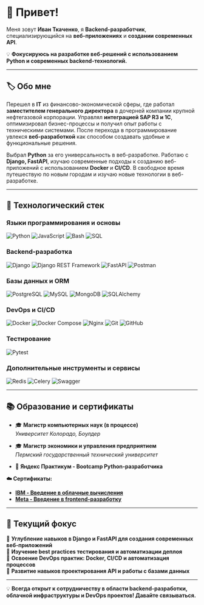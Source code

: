 # 🚀 Привет!
Меня зовут **Иван Ткаченко**, я **Backend-разработчик**, специализирующийся на **веб-приложениях** и **создании современных API**.

💡 **Фокусируюсь на разработке веб-решений с использованием Python и современных backend-технологий.**

---

## 🏷️ Обо мне
Перешел в **IT** из финансово-экономической сферы, где работал **заместителем генерального директора** в дочерней компании крупной нефтегазовой корпорации. Управлял **интеграцией SAP R3 и 1С**, оптимизировал бизнес-процессы и получил опыт работы с техническими системами. После перехода в программирование увлекся **веб-разработкой** как способом создавать удобные и функциональные решения.

Выбрал **Python** за его универсальность в веб-разработке. Работаю с **Django, FastAPI**, изучаю современные подходы к созданию веб-приложений с использованием **Docker** и **CI/CD**. В свободное время путешествую по новым городам и изучаю новые технологии в веб-разработке.

---

## 🚀 Технологический стек

### Языки программирования и основы
![Python](https://img.shields.io/badge/Python-3776AB?style=flat&logo=python&logoColor=white)
![JavaScript](https://img.shields.io/badge/JavaScript-F7DF1E?style=flat&logo=javascript&logoColor=black)
![Bash](https://img.shields.io/badge/Bash-4EAA25?style=flat&logo=gnubash&logoColor=white)
![SQL](https://img.shields.io/badge/SQL-4479A1?style=flat&logo=amazon-dynamodb&logoColor=white)

### Backend-разработка
![Django](https://img.shields.io/badge/Django-092E20?style=flat&logo=django&logoColor=white)
![Django REST Framework](https://img.shields.io/badge/DRF-Django%20REST%20Framework-red)
![FastAPI](https://img.shields.io/badge/FastAPI-009688?style=flat&logo=fastapi&logoColor=white)
![Postman](https://img.shields.io/badge/Postman-FF6C37?style=flat&logo=postman&logoColor=white)

### Базы данных и ORM
![PostgreSQL](https://img.shields.io/badge/PostgreSQL-316192?style=flat&logo=postgresql&logoColor=white)
![MySQL](https://img.shields.io/badge/MySQL-4479A1?style=flat&logo=mysql&logoColor=white)
![MongoDB](https://img.shields.io/badge/MongoDB-47A248?style=flat&logo=mongodb&logoColor=white)
![SQLAlchemy](https://img.shields.io/badge/SQLAlchemy-DE5043?style=flat&logo=sqlalchemy&logoColor=white)

### DevOps и CI/CD
![Docker](https://img.shields.io/badge/Docker-2496ED?style=flat&logo=docker&logoColor=white)
![Docker Compose](https://img.shields.io/badge/Docker%20Compose-2496ED?style=flat&logo=docker&logoColor=white)
![Nginx](https://img.shields.io/badge/Nginx-009639?style=flat&logo=nginx&logoColor=white)
![Git](https://img.shields.io/badge/Git-F05032?style=flat&logo=git&logoColor=white)
![GitHub](https://img.shields.io/badge/GitHub-181717?style=flat&logo=github&logoColor=white)

### Тестирование
![Pytest](https://img.shields.io/badge/Pytest-0A9EDC?style=flat&logo=python&logoColor=white)

### Дополнительные инструменты и сервисы
![Redis](https://img.shields.io/badge/Redis-DC382D?style=flat&logo=redis&logoColor=white)
![Celery](https://img.shields.io/badge/Celery-4B0082?style=flat&logo=celery&logoColor=white)
![Swagger](https://img.shields.io/badge/Swagger-85EA2D?style=flat&logo=swagger&logoColor=white)

---


## 📚 **Образование и сертификаты**

- 🎓 **Магистр компьютерных наук (в процессе)**  
  *Университет Колорадо, Боулдер*  

- 🎓 **Магистр экономики и управления предприятием**  
  *Пермский государственный технический университет*  

- 📜 **Яндекс Практикум - Bootcamp Python-разработчика**

**☁️ Сертификаты:**

- [**IBM - Введение в облачные вычисления**](https://courses.edx.org/certificates/55bfa3bf3d9c462389cf24ea23abe21e)  
- [**Meta - Введение в frontend-разработку**](https://coursera.org/share/7341a309377db466d98a5fb71d853e7b)

---

## 🎯 **Текущий фокус**
🔹 **Углубление навыков в Django и FastAPI для создания современных веб-приложений**  
🔹 **Изучение best practices тестирования и автоматизации деплоя**  
🔹 **Освоение DevOps практик: Docker, CI/CD и автоматизация процессов**  
🔹 **Развитие навыков проектирования API и работы с базами данных**

---

💡 **Всегда открыт к сотрудничеству в области backend-разработки, облачной инфраструктуры и DevOps проектов! Давайте связываться.**